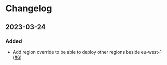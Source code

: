 # Changelog

## 2023-03-24

### Added

- Add region override to be able to deploy other regions beside eu-west-1 ([#6](https://github.com/mergermarket/cdflow2-build-lambda/pull/6))
